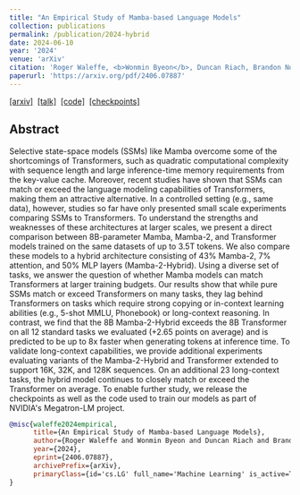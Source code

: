 ```yaml
---
title: "An Empirical Study of Mamba-based Language Models"
collection: publications
permalink: /publication/2024-hybrid
date: 2024-06-10
year: '2024'
venue: 'arXiv'
citation: 'Roger Waleffe, <b>Wonmin Byeon</b>, Duncan Riach, Brandon Norick, Vijay Korthikanti, Tri Dao, Albert Gu, Ali Hatamizadeh, Sudhakar Singh, Deepak Narayanan, Garvit Kulshreshtha, Vartika Singh, Jared Casper, Jan Kautz, Mohammad Shoeybi, Bryan Catanzaro <b>|</b> <i> arXiv</i> '
paperurl: 'https://arxiv.org/pdf/2406.07887'
---
```

[[arxiv]](https://arxiv.org/abs/2406.07887)&nbsp;
[[talk]](https://www.youtube.com/watch?v=wgcsfLP4Cbw&t=1s)&nbsp;
[[code]](https://github.com/NVIDIA/megatron-LM/tree/ssm/examples/mamba)&nbsp;
[[checkpoints]](https://huggingface.co/collections/nvidia/ssms-666a362c5c3bb7e4a6bcfb9c)&nbsp;

<!-- [[project page]](https://kuai-lab.github.io/cvpr2022sound/)  -->


## Abstract
Selective state-space models (SSMs) like Mamba overcome some of the shortcomings of Transformers, such as quadratic computational complexity with sequence length and large inference-time memory requirements from the key-value cache. Moreover, recent studies have shown that SSMs can match or exceed the language modeling capabilities of Transformers, making them an attractive alternative. In a controlled setting (e.g., same data), however, studies so far have only presented small scale experiments comparing SSMs to Transformers. To understand the strengths and weaknesses of these architectures at larger scales, we present a direct comparison between 8B-parameter Mamba, Mamba-2, and Transformer models trained on the same datasets of up to 3.5T tokens. We also compare these models to a hybrid architecture consisting of 43% Mamba-2, 7% attention, and 50% MLP layers (Mamba-2-Hybrid). Using a diverse set of tasks, we answer the question of whether Mamba models can match Transformers at larger training budgets. Our results show that while pure SSMs match or exceed Transformers on many tasks, they lag behind Transformers on tasks which require strong copying or in-context learning abilities (e.g., 5-shot MMLU, Phonebook) or long-context reasoning. In contrast, we find that the 8B Mamba-2-Hybrid exceeds the 8B Transformer on all 12 standard tasks we evaluated (+2.65 points on average) and is predicted to be up to 8x faster when generating tokens at inference time. To validate long-context capabilities, we provide additional experiments evaluating variants of the Mamba-2-Hybrid and Transformer extended to support 16K, 32K, and 128K sequences. On an additional 23 long-context tasks, the hybrid model continues to closely match or exceed the Transformer on average. To enable further study, we release the checkpoints as well as the code used to train our models as part of NVIDIA's Megatron-LM project.


```bib
@misc{waleffe2024empirical,
      title={An Empirical Study of Mamba-based Language Models}, 
      author={Roger Waleffe and Wonmin Byeon and Duncan Riach and Brandon Norick and Vijay Korthikanti and Tri Dao and Albert Gu and Ali Hatamizadeh and Sudhakar Singh and Deepak Narayanan and Garvit Kulshreshtha and Vartika Singh and Jared Casper and Jan Kautz and Mohammad Shoeybi and Bryan Catanzaro},
      year={2024},
      eprint={2406.07887},
      archivePrefix={arXiv},
      primaryClass={id='cs.LG' full_name='Machine Learning' is_active=True alt_name=None in_archive='cs' is_general=False description='Papers on all aspects of machine learning research (supervised, unsupervised, reinforcement learning, bandit problems, and so on) including also robustness, explanation, fairness, and methodology. cs.LG is also an appropriate primary category for applications of machine learning methods.'}
}
```

